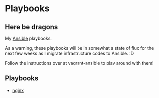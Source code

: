 # Playbooks

## Here be dragons

My [Ansible](https://github.com/ansible/ansible) playbooks.

As a warning, these playbooks will be in somewhat a state of flux for the next
few weeks as I migrate infrastructure codes to Ansible. :D

Follow the instructions over at [vagrant-ansible](https://github.com/ryankanno/vagrant-ansible) to play around with them!

## Playbooks

  * [nginx](https://github.com/ryankanno/playbooks/tree/master/nginx)


